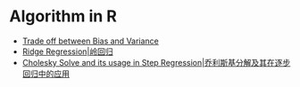 # Algorithm in R

- [Trade off between Bias and Variance](https://cufesam.github.io/Algorithm/Trade%20off%20between%20Bias%20and%20Variance)
- [Ridge Regression|岭回归](http://nbviewer.jupyter.org/github/CUFESAM/Algorithm/blob/master/Ridge%20Regression.ipynb)
- [Cholesky Solve and its usage in Step Regression|乔利斯基分解及其在逐步回归中的应用](http://nbviewer.jupyter.org/github/CUFESAM/Algorithm/blob/master/Cholesky%20Solve.ipynb)
